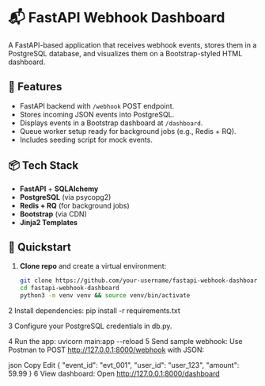 # 📬 FastAPI Webhook Dashboard

A FastAPI-based application that receives webhook events, stores them in a PostgreSQL database, and visualizes them on a Bootstrap-styled HTML dashboard.

## 🔧 Features

- FastAPI backend with `/webhook` POST endpoint.
- Stores incoming JSON events into PostgreSQL.
- Displays events in a Bootstrap dashboard at `/dashboard`.
- Queue worker setup ready for background jobs (e.g., Redis + RQ).
- Includes seeding script for mock events.

## 📦 Tech Stack

- **FastAPI** + **SQLAlchemy**
- **PostgreSQL** (via psycopg2)
- **Redis + RQ** (for background jobs)
- **Bootstrap** (via CDN)
- **Jinja2 Templates**

## 🚀 Quickstart

1. **Clone repo** and create a virtual environment:
   ```bash
   git clone https://github.com/your-username/fastapi-webhook-dashboard.git
   cd fastapi-webhook-dashboard
   python3 -m venv venv && source venv/bin/activate
2 Install dependencies: pip install -r requirements.txt

3 Configure your PostgreSQL credentials in db.py.

4 Run the app:
  uvicorn main:app --reload
5 Send sample webhook:
  Use Postman to POST http://127.0.0.1:8000/webhook with JSON:

json
Copy
Edit
{
  "event_id": "evt_001",
  "user_id": "user_123",
  "amount": 59.99
}
6 View dashboard:
Open http://127.0.0.1:8000/dashboard
